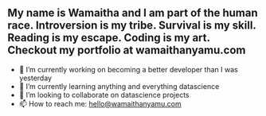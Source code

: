 ## My name is Wamaitha and I am part of the human race. Introversion is my tribe. Survival is my skill. Reading is my escape. Coding is my art. Checkout my portfolio at wamaithanyamu.com

- 🔭 I’m currently working on becoming a better developer than I was yesterday
- 🌱 I’m currently learning anything and everything datascience
- 👯 I’m looking to collaborate on datascience projects
- 📫 How to reach me: hello@wamaithanyamu.com

